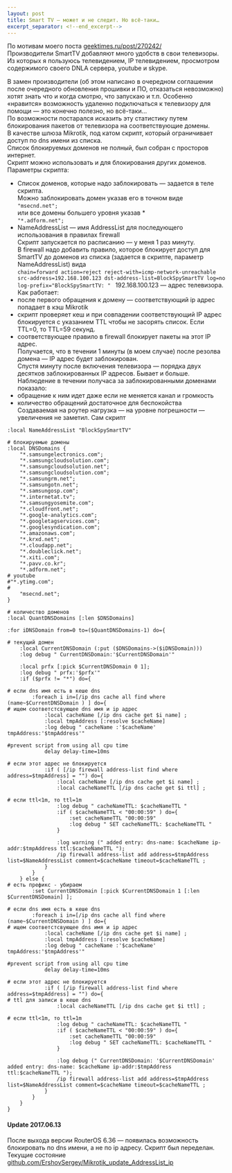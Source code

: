 ```yaml
---
layout: post  
title: Smart TV — может и не следит. Но всё-таки…  
excerpt_separator: <!--end_excerpt-->
---
```

По мотивам моего поста [geektimes.ru/post/270242/](https://geektimes.ru/post/270242/)  
Производители SmartTV добавляют много удобств в свои телевизоры. Из которых я пользуюсь телевидением, IP телевидением, просмотром содержимого своего DNLA сервера, youtube и skype.  
<!--end_excerpt-->
В замен производители (об этом написано в очередном соглашении после очередного обновления прошивки и ПО, отказаться невозможно) хотят знать что и когда смотрю, что запускаю и т.п. Особенно «нравится» возможность удаленно подключаться к телевизору для помощи — это конечно полезно, но всё-таки…  
По возможности постарался исказить эту статистику путем блокирования пакетов от телевизора на соответствующие домены.  
В качестве шлюза Mikrotik, под катом скрипт, который ограничивает доступ по dns имени из списка.  
Список блокируемых доменов не полный, был собран с просторов интернет.  
Скрипт можно использовать и для блокирования других доменов.  
Параметры скрипта:  
- Список доменов, которые надо заблокировать — задается в теле скрипта.  
Можно заблокировать домен указав его в точном виде  
```"msecnd.net";```  
или все домены большего уровня указав *  
```"*.adform.net";```  
- NameAddressList — имя AddressList для последующего использования в правилах firewall  
Скрипт запускается по расписанию — у меня 1 раз минуту.  
В firewall надо добавить правило, которое блокирует доступ для SmartTV до доменов из списка (задается в скрипте, параметр NameAddressList) вида  
```chain=forward action=reject reject-with=icmp-network-unreachable src-address=192.168.100.123 dst-address-list=BlockSpySmartTV log=no log-prefix="BlockSpySmartTV: " ```
192.168.100.123 — адрес телевизора.
Как работает:
- после первого обращения к домену — соответствующий ip адрес попадает в кэш Mikrotik
- скрипт проверяет кеш и при совпадении соответствующий IP адрес блокируется с указанием TTL чтобы не засорять список. Если TTL=0, то TTL=59 секунд.  
- соответствующее правило в firewall блокирует пакеты на этот IP адрес.  
Получается, что в течении 1 минуты (в моем случае) после резолва домена — IP адрес будет заблокирован.  
Спустя минуту после включения телевизора — порядка двух десятков заблокированных IP адресов. Бывает и больше.  
Наблюдение в течении получаса за заблокированными доменами показало:
- обращение к ним идет даже если не меняется канал и громкость  
- количество обращений достаточное для беспокойства  
Создаваемая на роутер нагрузка — на уровне погрешности — увеличения не заметил.
Сам скрипт
```
:local NameAddressList "BlockSpySmartTV"

# блокируемые домены
:local DNSDomains {
	"*.samsungelectronics.com";
	"*.samsungcloudsolution.com";
	"*.samsungcloudsolution.net";
	"*.samsungcloudsolution.com";
	"*.samsungrm.net";
	"*.samsungotn.net";
	"*.samsungosp.com";
	"*.internetat.tv";
	"*.samsungyosemite.com";
	"*.cloudfront.net";
	"*.google-analytics.com";
	"*.googletagservices.com";
	"*.googlesyndication.com";
	"*.amazonaws.com";
	"*.krxd.net";
	"*.cloudapp.net";
	"*.doubleclick.net";
	"*.xiti.com";
	"*.pavv.co.kr";
	"*.adform.net";
# youtube
#"*.ytimg.com";
#
	"msecnd.net";
}

# количество доменов
:local QuantDNSDomains [:len $DNSDomains]

:for iDNSDomain from=0 to=($QuantDNSDomains-1) do={ 

# текущий домен
	:local CurrentDNSDomain (:put ($DNSDomains->($iDNSDomain)))
	:log debug " CurrentDNSDomain:'$CurrentDNSDomain'"

	:local prfx [:pick $CurrentDNSDomain 0 1];
	:log debug " prfx:'$prfx'"
	:if ($prfx != "*") do={

# если dns имя есть в кеше dns
		:foreach i in=[/ip dns cache all find where (name~$CurrentDNSDomain ) ] do={
# ищем соответстсвующее dns имя и ip адрес 
			:local cacheName [/ip dns cache get $i name] ;
			:local tmpAddress [:resolve $cacheName]
			:log debug " cacheName :'$cacheName' tmpAddress:'$tmpAddress'"

#prevent script from using all cpu time
			delay delay-time=10ms

# если этот адрес не блокируется 
			:if ( [/ip firewall address-list find where address=$tmpAddress] = "") do={ 
				:local cacheName [/ip dns cache get $i name] ;
				:local cacheNameTTL [/ip dns cache get $i ttl] ;

# если ttl<1m, то ttl=1m
				:log debug " cacheNameTTL: $cacheNameTTL "
				:if ( $cacheNameTTL < "00:00:59" ) do={
					:set cacheNameTTL "00:00:59"
					:log debug " SET cacheNameTTL: $cacheNameTTL "
				}

				:log warning (" added entry: dns-name: $cacheName ip-addr:$tmpAddress ttl:$cacheNameTTL ");
				/ip firewall address-list add address=$tmpAddress list=$NameAddressList comment=$cacheName timeout=$cacheNameTTL ;
			}
		}
	} else {
# есть префикс - убираем
		:set CurrentDNSDomain [:pick $CurrentDNSDomain 1 [:len $CurrentDNSDomain] ];

# если dns имя есть в кеше dns
		:foreach i in=[/ip dns cache all find where (name~$CurrentDNSDomain ) ] do={
# ищем соответстсвующее dns имя и ip адрес 
			:local cacheName [/ip dns cache get $i name] ;
			:local tmpAddress [:resolve $cacheName]
			:log debug " cacheName :'$cacheName' tmpAddress:'$tmpAddress'"

#prevent script from using all cpu time
			delay delay-time=10ms

# если этот адрес не блокируется 
			:if ( [/ip firewall address-list find where address=$tmpAddress] = "") do={ 
# ttl для записи в кеше dns
				:local cacheNameTTL [/ip dns cache get $i ttl] ;

# если ttl<1m, то ttl=1m
				:log debug " cacheNameTTL: $cacheNameTTL "
				:if ( $cacheNameTTL < "00:00:59" ) do={
					:set cacheNameTTL "00:00:59"
					:log debug " SET cacheNameTTL: $cacheNameTTL "
				}

				:log debug (" CurrentDNSDomain: '$CurrentDNSDomain' added entry: dns-name: $cacheName ip-addr:$tmpAddress ttl:$cacheNameTTL ");
				/ip firewall address-list add address=$tmpAddress list=$NameAddressList comment=$cacheName timeout=$cacheNameTTL ;
			}
		}
	}
}
```  
#### Update 2017.06.13  
После выхода версии RouterOS 6.36 — появилась возможность блокировать по dns имени, а не по ip адресу. Скрипт был переделан.  
Текущие состояние  
[github.com/ErshovSergey/Mikrotik_update_AddressList_ip](github.com/ErshovSergey/Mikrotik_update_AddressList_ip)  
